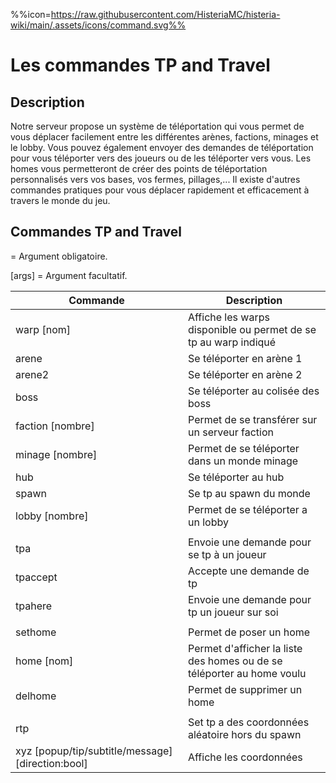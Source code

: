 %%icon=https://raw.githubusercontent.com/HisteriaMC/histeria-wiki/main/.assets/icons/command.svg%%
# Les commandes TP and Travel

## Description
Notre serveur propose un système de téléportation qui vous permet de vous déplacer facilement entre les différentes arènes, factions, minages et le lobby. Vous pouvez également envoyer des demandes de téléportation pour vous téléporter vers des joueurs ou de les téléporter vers vous. Les homes vous permetteront de créer des points de téléportation personnalisés vers vos bases, vos fermes, pillages,... Il existe d'autres commandes pratiques pour vous déplacer rapidement et efficacement à travers le monde du jeu.

## Commandes TP and Travel

<args> = Argument obligatoire.

[args] = Argument facultatif.

| Commande | Description |
| --- | --- |
|warp [nom]|Affiche les warps disponible ou permet de se tp au warp indiqué|
|arene|Se téléporter en arène 1|
|arene2|Se téléporter en arène 2|
|boss|Se téléporter au colisée des boss|
|faction [nombre]|Permet de se transférer sur un serveur faction|
|minage [nombre]|Permet de se téléporter dans un monde minage|
|hub|Se téléporter au hub|
|spawn|Se tp au spawn du monde|
|lobby [nombre]|Permet de se téléporter a un lobby|
|||
|tpa <player>|Envoie une demande pour se tp à un joueur|
|tpaccept|Accepte une demande de tp|
|tpahere <player>|Envoie une demande pour tp un joueur sur soi|
|||
|sethome <nom>|Permet de poser un home|
|home [nom]|Permet d'afficher la liste des homes ou de se téléporter au home voulu|
|delhome <nom>|Permet de supprimer un home|
|||
|rtp|Set tp a des coordonnées aléatoire hors du spawn|
|xyz [popup/tip/subtitle/message] [direction:bool]|Affiche les coordonnées|